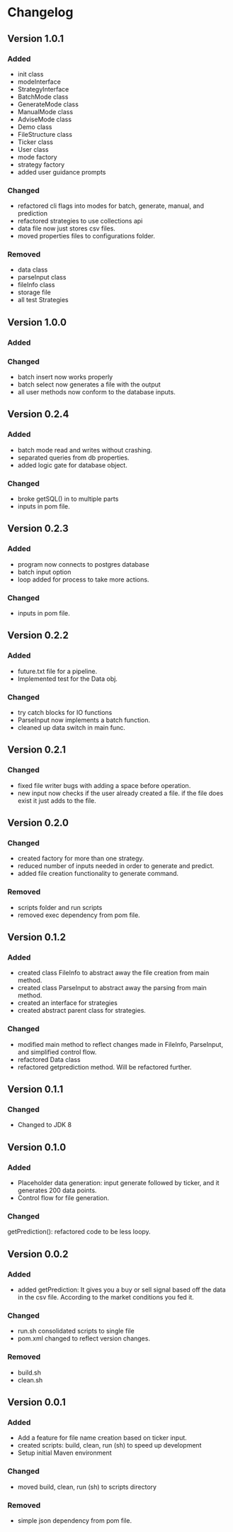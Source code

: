 # Changelog

## Version 1.0.1

### Added

- init class
- modeInterface
- StrategyInterface
- BatchMode class
- GenerateMode class
- ManualMode class
- AdviseMode class
- Demo class
- FileStructure class
- Ticker class
- User class
- mode factory
- strategy factory
- added user guidance prompts

### Changed

- refactored cli flags into modes for batch, generate, manual, and prediction
- refactored strategies to use collections api
- data file now just stores csv files.
- moved properties files to configurations folder.

### Removed

- data class
- parseInput class
- fileInfo class
- storage file
- all test Strategies

## Version 1.0.0

### Added

### Changed

- batch insert now works properly
- batch select now generates a file with the output
- all user methods now conform to the database inputs.

## Version 0.2.4

### Added

- batch mode read and writes without crashing.
- separated queries from db properties.
- added logic gate for database object. 

### Changed

- broke getSQL() in to multiple parts
- inputs in pom file.

## Version 0.2.3

### Added

- program now connects to postgres database
- batch input option
- loop added for process to take more actions.

### Changed

- inputs in pom file.

## Version 0.2.2

### Added

- future.txt file for a pipeline.
- Implemented test for the Data obj.

### Changed

- try catch blocks for IO functions 
- ParseInput now implements a batch function.
- cleaned up data switch in main func.

## Version 0.2.1

### Changed
- fixed file writer bugs with adding a space before operation. 
- new input now checks if the user already created a file. if the file does exist it just adds to the file.

## Version 0.2.0

### Changed
- created factory for more than one strategy.
- reduced number of inputs needed in order to generate and predict.
- added file creation functionality to generate command.

### Removed
- scripts folder and run scripts
- removed exec dependency from pom file.

## Version 0.1.2

### Added
- created class FileInfo to abstract away the file creation from main method.
- created class ParseInput to abstract away the parsing from main method.
- created an interface for strategies 
- created abstract parent class for strategies.

### Changed
- modified main method to reflect changes made in FileInfo, ParseInput, and simplified control flow.
- refactored Data class 
- refactored getprediction method. Will be refactored further.

## Version 0.1.1

### Changed

- Changed to JDK 8

## Version 0.1.0

### Added

- Placeholder data generation: input generate followed by ticker, and it generates 200 data points.
- Control flow for file generation.

### Changed

getPrediction(): refactored code to be less loopy.

## Version 0.0.2

### Added

- added getPrediction: It gives you a buy or sell signal based off the data in the csv file. According to the market conditions you fed it.

### Changed

- run.sh consolidated scripts to single file
- pom.xml changed to reflect version changes.

### Removed

- build.sh
- clean.sh

## Version 0.0.1

### Added

- Add a feature for file name creation based on ticker input.
- created scripts: build, clean, run (sh) to speed up development
- Setup initial Maven environment

### Changed

- moved build, clean, run (sh) to scripts directory

### Removed

- simple json dependency from pom file.
